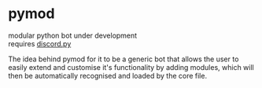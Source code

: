 # pymod
modular python bot under development  
requires [discord.py](https://github.com/Rapptz/discord.py/tree/async)

The idea behind pymod for it to be a generic bot that allows the user to easily extend and customise it's functionality by adding modules, which will then be automatically recognised and loaded by the core file.  